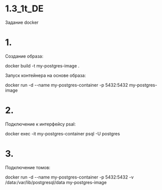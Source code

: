 # 1.3_1t_DE
Задание docker
# 1.
Создание образа:

docker build -t my-postgres-image .

Запуск контейнера на основе образа:

docker run -d --name my-postgres-container -p 5432:5432 my-postgres-image

# 2.

Подключение к интерфейсу psal:

docker exec -it my-postgres-container psql -U postgres

# 3.

Подключение томов:

docker run -d --name my-postgres-container -p 5432:5432 -v /data:/var/lib/postgresql/data my-postgres-image
